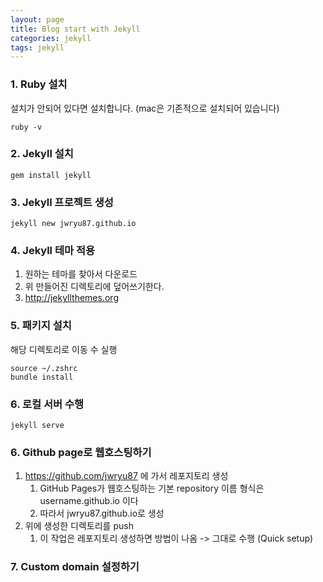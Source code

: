 ```yaml
---
layout: page
title: Blog start with Jekyll
categories: jekyll
tags: jekyll
---
```


### 1. Ruby 설치

설치가 안되어 있다면 설치합니다.
(mac은 기존적으로 설치되어 있습니다)

```
ruby -v
```

### 2. Jekyll 설치

```
gem install jekyll
```

### 3. Jekyll 프로젝트 생성

```
jekyll new jwryu87.github.io
```

### 4. Jekyll 테마 적용

1. 원하는 테마를 찾아서 다운로드
2. 위 만들어진 디렉토리에 덮어쓰기한다.
3. http://jekyllthemes.org

### 5. 패키지 설치

해당 디렉토리로 이동 수 실행

```
source ~/.zshrc
bundle install
```

### 6. 로컬 서버 수행

```
jekyll serve
```

### 6. Github page로 웹호스팅하기

1. https://github.com/jwryu87 에 가서 레포지토리 생성
    1. GitHub Pages가 웹호스팅하는 기본 repository 이름 형식은 username.github.io 이다
    2. 따라서 jwryu87.github.io로 생성
2. 위에 생성한 디렉토리를 push
    1. 이 작업은 레포지토리 생성하면 방법이 나옴 -> 그대로 수행 (Quick setup)

### 7. Custom domain 설정하기
   